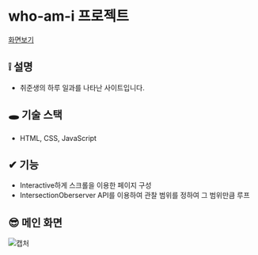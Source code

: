 # who-am-i 프로젝트

[화면보기](https://azurealstn.github.io/who-am-i/)

## ❕ 설명

- 취준생의 하루 일과를 나타난 사이트입니다.

## 🕳 기술 스택

- HTML, CSS, JavaScript

## ✔ 기능

- Interactive하게 스크롤을 이용한 페이지 구성
- IntersectionOberserver API를 이용하여 관찰 범위를 정하여 그 범위만큼 루프

## 😎 메인 화면

![캡처](https://user-images.githubusercontent.com/55525868/97081710-2e45a900-163f-11eb-95c6-1da7aa58eede.PNG)
